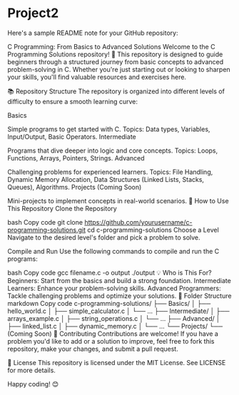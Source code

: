 # Project2

Here's a sample README note for your GitHub repository:

C Programming: From Basics to Advanced Solutions
Welcome to the C Programming Solutions repository! 🎉 This repository is designed to guide beginners through a structured journey from basic concepts to advanced problem-solving in C. Whether you're just starting out or looking to sharpen your skills, you'll find valuable resources and exercises here.

📚 Repository Structure
The repository is organized into different levels of difficulty to ensure a smooth learning curve:

Basics

Simple programs to get started with C.
Topics: Data types, Variables, Input/Output, Basic Operators.
Intermediate

Programs that dive deeper into logic and core concepts.
Topics: Loops, Functions, Arrays, Pointers, Strings.
Advanced

Challenging problems for experienced learners.
Topics: File Handling, Dynamic Memory Allocation, Data Structures (Linked Lists, Stacks, Queues), Algorithms.
Projects (Coming Soon)

Mini-projects to implement concepts in real-world scenarios.
🚀 How to Use This Repository
Clone the Repository

bash
Copy code
git clone https://github.com/yourusername/c-programming-solutions.git
cd c-programming-solutions
Choose a Level
Navigate to the desired level's folder and pick a problem to solve.

Compile and Run
Use the following commands to compile and run the C programs:

bash
Copy code
gcc filename.c -o output
./output
💡 Who is This For?
Beginners: Start from the basics and build a strong foundation.
Intermediate Learners: Enhance your problem-solving skills.
Advanced Programmers: Tackle challenging problems and optimize your solutions.
📂 Folder Structure
markdown
Copy code
c-programming-solutions/
├── Basics/
│   ├── hello_world.c
│   ├── simple_calculator.c
│   └── ...
├── Intermediate/
│   ├── arrays_example.c
│   ├── string_operations.c
│   └── ...
├── Advanced/
│   ├── linked_list.c
│   ├── dynamic_memory.c
│   └── ...
└── Projects/
    └── (Coming Soon)
🤝 Contributing
Contributions are welcome! If you have a problem you'd like to add or a solution to improve, feel free to fork this repository, make your changes, and submit a pull request.

📜 License
This repository is licensed under the MIT License. See LICENSE for more details.

Happy coding! 😊
